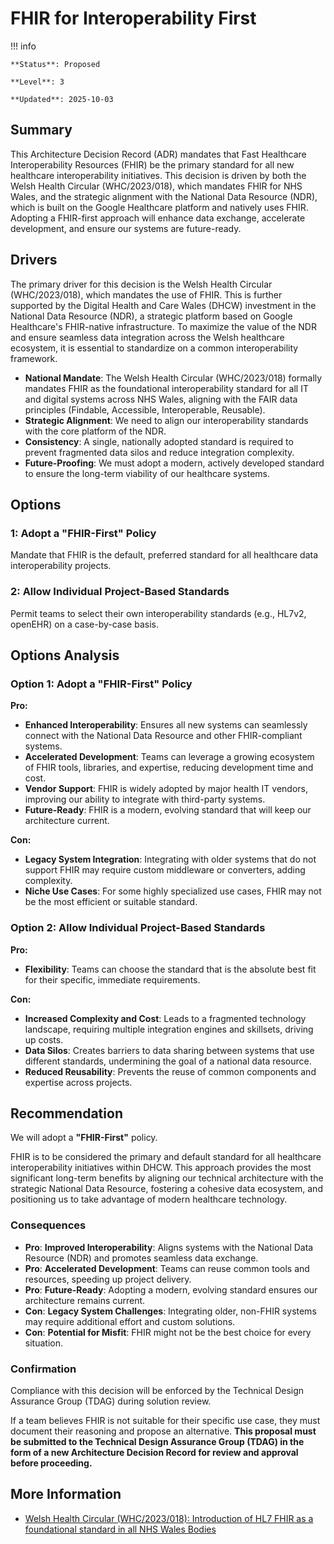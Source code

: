 # FHIR for Interoperability First

!!! info

    **Status**: Proposed

    **Level**: 3

    **Updated**: 2025-10-03

## Summary

This Architecture Decision Record (ADR) mandates that Fast Healthcare Interoperability Resources (FHIR) be the primary standard for all new healthcare interoperability initiatives. This decision is driven by both the Welsh Health Circular (WHC/2023/018), which mandates FHIR for NHS Wales, and the strategic alignment with the National Data Resource (NDR), which is built on the Google Healthcare platform and natively uses FHIR. Adopting a FHIR-first approach will enhance data exchange, accelerate development, and ensure our systems are future-ready.

## Drivers

The primary driver for this decision is the Welsh Health Circular (WHC/2023/018), which mandates the use of FHIR. This is further supported by the Digital Health and Care Wales (DHCW) investment in the National Data Resource (NDR), a strategic platform based on Google Healthcare's FHIR-native infrastructure. To maximize the value of the NDR and ensure seamless data integration across the Welsh healthcare ecosystem, it is essential to standardize on a common interoperability framework.

* **National Mandate**: The Welsh Health Circular (WHC/2023/018) formally mandates FHIR as the foundational interoperability standard for all IT and digital systems across NHS Wales, aligning with the FAIR data principles (Findable, Accessible, Interoperable, Reusable).
* **Strategic Alignment**: We need to align our interoperability standards with the core platform of the NDR.
* **Consistency**: A single, nationally adopted standard is required to prevent fragmented data silos and reduce integration complexity.
* **Future-Proofing**: We must adopt a modern, actively developed standard to ensure the long-term viability of our healthcare systems.

## Options

### 1: Adopt a "FHIR-First" Policy

Mandate that FHIR is the default, preferred standard for all healthcare data interoperability projects.

### 2: Allow Individual Project-Based Standards

Permit teams to select their own interoperability standards (e.g., HL7v2, openEHR) on a case-by-case basis.

## Options Analysis

### Option 1: Adopt a "FHIR-First" Policy

**Pro:**

* **Enhanced Interoperability**: Ensures all new systems can seamlessly connect with the National Data Resource and other FHIR-compliant systems.
* **Accelerated Development**: Teams can leverage a growing ecosystem of FHIR tools, libraries, and expertise, reducing development time and cost.
* **Vendor Support**: FHIR is widely adopted by major health IT vendors, improving our ability to integrate with third-party systems.
* **Future-Ready**: FHIR is a modern, evolving standard that will keep our architecture current.

**Con:**

* **Legacy System Integration**: Integrating with older systems that do not support FHIR may require custom middleware or converters, adding complexity.
* **Niche Use Cases**: For some highly specialized use cases, FHIR may not be the most efficient or suitable standard.

### Option 2: Allow Individual Project-Based Standards

**Pro:**

* **Flexibility**: Teams can choose the standard that is the absolute best fit for their specific, immediate requirements.

**Con:**

* **Increased Complexity and Cost**: Leads to a fragmented technology landscape, requiring multiple integration engines and skillsets, driving up costs.
* **Data Silos**: Creates barriers to data sharing between systems that use different standards, undermining the goal of a national data resource.
* **Reduced Reusability**: Prevents the reuse of common components and expertise across projects.

## Recommendation

We will adopt a **"FHIR-First"** policy.

FHIR is to be considered the primary and default standard for all healthcare interoperability initiatives within DHCW. This approach provides the most significant long-term benefits by aligning our technical architecture with the strategic National Data Resource, fostering a cohesive data ecosystem, and positioning us to take advantage of modern healthcare technology.

### Consequences

* **Pro**: **Improved Interoperability**: Aligns systems with the National Data Resource (NDR) and promotes seamless data exchange.
* **Pro**: **Accelerated Development**: Teams can reuse common tools and resources, speeding up project delivery.
* **Pro**: **Future-Ready**: Adopting a modern, evolving standard ensures our architecture remains current.
* **Con**: **Legacy System Challenges**: Integrating older, non-FHIR systems may require additional effort and custom solutions.
* **Con**: **Potential for Misfit**: FHIR might not be the best choice for every situation.

### Confirmation

Compliance with this decision will be enforced by the Technical Design Assurance Group (TDAG) during solution review.

If a team believes FHIR is not suitable for their specific use case, they must document their reasoning and propose an alternative. **This proposal must be submitted to the Technical Design Assurance Group (TDAG) in the form of a new Architecture Decision Record for review and approval before proceeding.**

## More Information

* [Welsh Health Circular (WHC/2023/018): Introduction of HL7 FHIR as a foundational standard in all NHS Wales Bodies](https://www.gov.wales/introduction-hl7-fhir-foundational-standard-all-nhs-wales-bodies-whc2023018)
